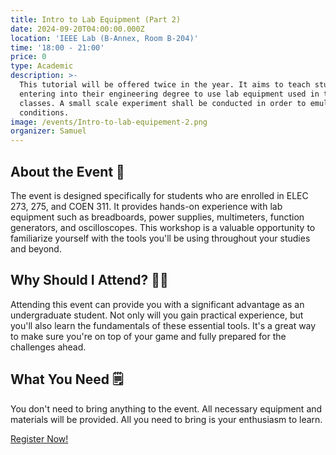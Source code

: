 ```yaml
---
title: Intro to Lab Equipment (Part 2)
date: 2024-09-20T04:00:00.000Z
location: 'IEEE Lab (B-Annex, Room B-204)'
time: '18:00 - 21:00'
price: 0
type: Academic
description: >-
  This tutorial will be offered twice in the year. It aims to teach students
  entering into their engineering degree to use lab equipment used in their
  classes. A small scale experiment shall be conducted in order to emulate lab
  conditions.
image: /events/Intro-to-lab-equipement-2.png
organizer: Samuel
---
```


## About the Event 🤔

The event is designed specifically for students who are enrolled in ELEC 273, 275, and COEN 311. It provides hands-on experience with lab equipment such as breadboards, power supplies, multimeters, function generators, and oscilloscopes. This workshop is a valuable opportunity to familiarize yourself with the tools you'll be using throughout your studies and beyond.

## Why Should I Attend? 🤷‍♂️

Attending this event can provide you with a significant advantage as an undergraduate student. Not only will you gain practical experience, but you'll also learn the fundamentals of these essential tools. It's a great way to make sure you're on top of your game and fully prepared for the challenges ahead.

## What You Need 🗒️

You don't need to bring anything to the event. All necessary equipment and materials will be provided. All you need to bring is your enthusiasm to learn.

[Register Now!](https://www.zeffy.com/en-CA/ticketing/fc24c578-d4b5-4196-a1ff-c8fefdf7ddd9)
